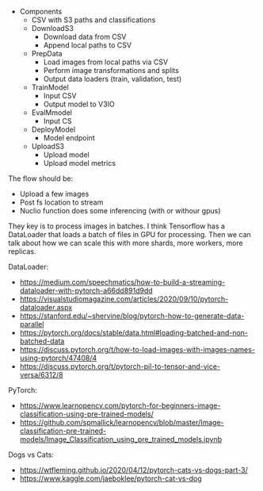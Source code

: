 - Components
    - CSV with S3 paths and classifications
    - DownloadS3
        - Download data from CSV
        - Append local paths to CSV
    - PrepData
        - Load images from local paths via CSV
        - Perform image transformations and splits 
        - Output data loaders (train, validation, test)
    - TrainModel
        - Input CSV
        - Output model to V3IO
    - EvalMmodel
        - Input CS
    - DeployModel
        - Model endpoint
    - UploadS3
        - Upload model
        - Upload model metrics





The flow should be:
- Upload a few images
- Post fs location to stream
- Nuclio function does some inferencing (with or withour gpus)

They key is to process images in batches. I think Tensorflow has a DataLoader that loads a batch of files in GPU for processing.  Then we can talk about how we can scale this with more shards, more workers, more replicas.

DataLoader:
- https://medium.com/speechmatics/how-to-build-a-streaming-dataloader-with-pytorch-a66dd891d9dd
- https://visualstudiomagazine.com/articles/2020/09/10/pytorch-dataloader.aspx
- https://stanford.edu/~shervine/blog/pytorch-how-to-generate-data-parallel
- https://pytorch.org/docs/stable/data.html#loading-batched-and-non-batched-data
- https://discuss.pytorch.org/t/how-to-load-images-with-images-names-using-pytorch/47408/4
- https://discuss.pytorch.org/t/pytorch-pil-to-tensor-and-vice-versa/6312/8

PyTorch:
- https://www.learnopencv.com/pytorch-for-beginners-image-classification-using-pre-trained-models/
- https://github.com/spmallick/learnopencv/blob/master/Image-classification-pre-trained-models/Image_Classification_using_pre_trained_models.ipynb

Dogs vs Cats:
- https://wtfleming.github.io/2020/04/12/pytorch-cats-vs-dogs-part-3/
- https://www.kaggle.com/jaeboklee/pytorch-cat-vs-dog